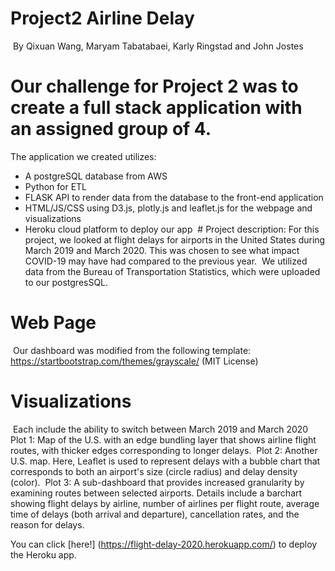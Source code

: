 # Project2 Airline Delay
​
By Qixuan Wang, Maryam Tabatabaei, Karly Ringstad and John Jostes
​
# Our challenge for Project 2 was to create a full stack application with an assigned group of 4.
The application we created utilizes:
* A postgreSQL database from AWS
* Python for ETL 
* FLASK API to render data from the database to the front-end application
* HTML/JS/CSS using D3.js, plotly.js and leaflet.js for the webpage and visualizations
* Heroku cloud platform to deploy our app
​
​# Project description:
For this project, we looked at flight delays for airports in the United States during March 2019 and March 2020. 
This was chosen to see what impact COVID-19 may have had compared to the previous year.
​
We utilized data from the Bureau of Transportation Statistics, which were uploaded to our postgresSQL.
​
# Web Page
​
Our dashboard was modified from the following template: https://startbootstrap.com/themes/grayscale/  (MIT License)
​
# Visualizations
​
Each include the ability to switch between March 2019 and March 2020
Plot 1: Map of the U.S. with an edge bundling layer that shows airline flight routes, with thicker edges corresponding to longer delays.
​
Plot 2: Another U.S. map. Here, Leaflet is used to represent delays with a bubble chart that corresponds to both an airport's size (circle radius) and delay density (color).
​
Plot 3: A sub-dashboard that provides increased granularity by examining routes between selected airports.
Details include a barchart showing flight delays by airline, number of airlines per flight route, average time of delays (both arrival and departure), cancellation rates, and the reason for delays. 

You can click [here!] (https://flight-delay-2020.herokuapp.com/) to deploy the Heroku app.
